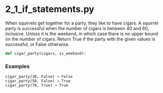 # 2_1_if_statements.py



When squirrels get together for a party, they like to have cigars. A squirrel party is successful when the number of cigars is between 40 and 60, inclusive. Unless it is the weekend, in which case there is no upper bound on the number of cigars. Return True if the party with the given values is successful, or False otherwise.


```python
def cigar_party(cigars, is_weekend):
```

### Examples
```text
cigar_party(30, False) → False
cigar_party(50, False) → True
cigar_party(70, True) → True
```


